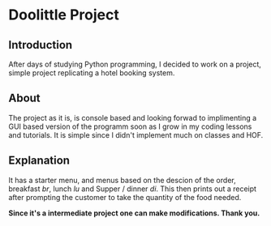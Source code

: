 # Doolittle Project

## Introduction 
After days of studying Python programming, I decided to work on a project, simple project replicating a hotel booking system.

## About 
The project as it is, is console based and looking forwad to implimenting a GUI based version of the programm soon as I grow in my coding lessons and tutorials. It is simple since I didn't implement much on classes and HOF.

## Explanation 
It has a starter menu, and menus based on the descion of the order, breakfast _br_, lunch _lu_ and Supper / dinner _di_. This then prints out a receipt after prompting the customer to take the quantity of the food needed.


**Since it's a intermediate project one can make modifications. Thank you.**

